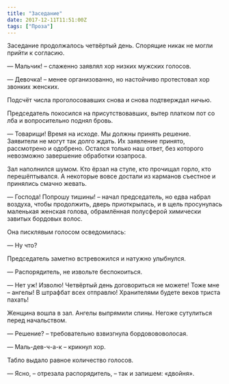 ```yaml
---
title: "Заседание"
date: 2017-12-11T11:51:00Z
tags: ["Проза"]
---
```


Заседание продолжалось четвёртый день. Спорящие никак не могли прийти к согласию.

— Мальчик! – слаженно заявлял хор низких мужских голосов.

— Девочка! – менее организованно, но настойчиво протестовал хор звонких женских.

Подсчёт числа проголосовавших снова и снова подтверждал ничью.

Председатель покосился на присутствовавших, вытер платком пот со лба и вопросительно поднял бровь.

— Товарищи! Время на исходе. Мы должны принять решение. Заявители не могут так долго ждать. Их заявление принято, рассмотрено и одобрено. Остался только наш ответ, без которого невозможно завершение обработки юзапроса.

Зал наполнился шумом. Кто ёрзал на стуле, кто прочищал горло, кто перешёптывался. А некоторые вовсе достали из карманов съестное и принялись смачно жевать.

— Господа! Попрошу тишины! – начал председатель, но едва набрал воздуха, чтобы продолжить, дверь приоткрылась, и в щель просунулась маленькая женская голова, обрамлённая полусферой химически завитых бордовых волос.

Она писклявым голосом осведомилась:

— Ну что?

Председатель заметно встревожился и натужно улыбнулся.

— Распорядитель, не извольте беспокоиться.

— Нет уж! Изволю! Четвёртый день договориться не можете! Тоже мне – ангелы! В штрафбат всех отправлю! Хранителями будете веков триста пахать!

Женщина вошла в зал. Ангелы выпрямили спины. Негоже сутулиться перед начальством.

— Решение? – требовательно взвизгнула бордовововолосая.

— Маль-дев-ч-а-к – крикнул хор. 

Табло выдало равное количество голосов.

— Ясно, – отрезала распорядитель, – так и запишем: «двойня».  
